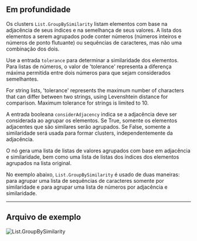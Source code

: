 ## Em profundidade
Os clusters `List.GroupBySimilarity` listam elementos com base na adjacência de seus índices e na semelhança de seus valores. A lista dos elementos a serem agrupados pode conter números (números inteiros e números de ponto flutuante) ou sequências de caracteres, mas não uma combinação dos dois.

Use a entrada `tolerance` para determinar a similaridade dos elementos. Para listas de números, o valor de 'tolerance' representa a diferença máxima permitida entre dois números para que sejam considerados semelhantes.

For string lists, 'tolerance' represents the maximum number of characters that can differ between two strings, using Levenshtein distance for comparison. Maximum tolerance for strings is limited to 10.

A entrada booleana `considerAdjacency` indica se a adjacência deve ser considerada ao agrupar os elementos. Se True, somente os elementos adjacentes que são similares serão agrupados. Se False, somente a similaridade será usada para formar clusters, independentemente da adjacência.

O nó gera uma lista de listas de valores agrupados com base em adjacência e similaridade, bem como uma lista de listas dos índices dos elementos agrupados na lista original.

No exemplo abaixo, `List.GroupBySimilarity` é usado de duas maneiras: para agrupar uma lista de sequências de caracteres somente por similaridade e para agrupar uma lista de números por adjacência e similaridade.
___
## Arquivo de exemplo

![List.GroupBySimilarity](./DSCore.List.GroupBySimilarity_img.jpg)
